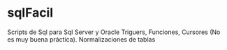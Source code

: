 # sqlFacil
Scripts de Sql para Sql Server y Oracle
Triguers,
Funciones,
Cursores (No es muy buena práctica).
Normalizaciones de tablas

